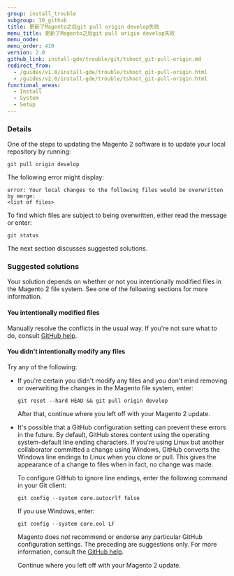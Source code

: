 ```yaml
---
group: install_trouble
subgroup: 10_github
title: 更新了Magento之后git pull origin develop失败
menu_title: 更新了Magento之后git pull origin develop失败
menu_node:
menu_order: 410
version: 2.0
github_link: install-gde/trouble/git/tshoot_git-pull-origin.md
redirect_from:
  - /guides/v1.0/install-gde/trouble/tshoot_git-pull-origin.html
  - /guides/v2.0/install-gde/trouble/tshoot_git-pull-origin.html
functional_areas:
  - Install
  - System
  - Setup
---
```


### Details

One of the steps to updating the Magento 2 software is to update your local repository by running:

	git pull origin develop

The following error might display:

	error: Your local changes to the following files would be overwritten by merge:
	<list of files>

To find which files are subject to being overwritten, either read the message or enter:

	git status

The next section discusses suggested solutions.

### Suggested solutions

Your solution depends on whether or not you intentionally modified files in the Magento 2 file system. See one of the following sections for more information.

#### You intentionally modified files

Manually resolve the conflicts in the usual way. If you're not sure what to do, consult <a href="https://help.github.com/" target="_blank">GitHub help</a>.

#### You didn't intentionally modify any files
Try any of the following:

*	If you're certain you didn't modify any files and you don't mind removing or overwriting the changes in the Magento file system, enter:

		git reset --hard HEAD && git pull origin develop

	After that, continue where you left off with your Magento 2 update.

*	It's possible that a GitHub configuration setting can prevent these errors in the future. By default, GitHub stores content using the operating system-default line ending characters. If you're using Linux but another collaborator committed a change using Windows, GitHub converts the Windows line endings to Linux when you clone or pull. This gives the appearance of a change to files when in fact, no change was made.

	To configure GitHub to ignore line endings, enter the following command in your Git client:

		git config --system core.autocrlf false

	If you use Windows, enter:

		git config --system core.eol LF

	<div class="bs-callout bs-callout-info" id="info">
		<span class="glyphicon-class">
  		<p>Magento does <em>not</em> recommend or endorse any particular GitHub configuration settings. The preceding are suggestions only. For more information, consult the <a href="https://help.github.com/" target="_blank">GitHub help</a>.</p></span>
	</div>

	Continue where you left off with your Magento 2 update.

